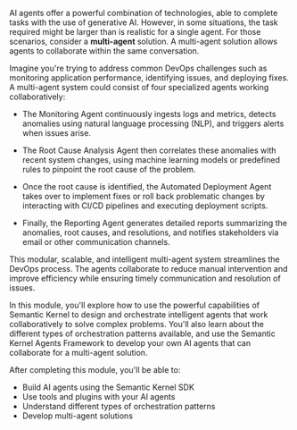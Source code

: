 AI agents offer a powerful combination of technologies, able to complete tasks with the use of generative AI. However, in some situations, the task required might be larger than is realistic for a single agent. For those scenarios, consider a **multi-agent** solution. A multi-agent solution allows agents to collaborate within the same conversation.

Imagine you're trying to address common DevOps challenges such as monitoring application performance, identifying issues, and deploying fixes. A multi-agent system could consist of four specialized agents working collaboratively:

- The Monitoring Agent continuously ingests logs and metrics, detects anomalies using natural language processing (NLP), and triggers alerts when issues arise.

- The Root Cause Analysis Agent then correlates these anomalies with recent system changes, using machine learning models or predefined rules to pinpoint the root cause of the problem.

- Once the root cause is identified, the Automated Deployment Agent takes over to implement fixes or roll back problematic changes by interacting with CI/CD pipelines and executing deployment scripts.

- Finally, the Reporting Agent generates detailed reports summarizing the anomalies, root causes, and resolutions, and notifies stakeholders via email or other communication channels.

This modular, scalable, and intelligent multi-agent system streamlines the DevOps process. The agents collaborate to reduce manual intervention and improve efficiency while ensuring timely communication and resolution of issues.

In this module, you'll explore how to use the powerful capabilities of Semantic Kernel to design and orchestrate intelligent agents that work collaboratively to solve complex problems. You'll also learn about the different types of orchestration patterns available, and use the Semantic Kernel Agents Framework to develop your own AI agents that can collaborate for a multi-agent solution.

After completing this module, you'll be able to:

- Build AI agents using the Semantic Kernel SDK
- Use tools and plugins with your AI agents
- Understand different types of orchestration patterns
- Develop multi-agent solutions
